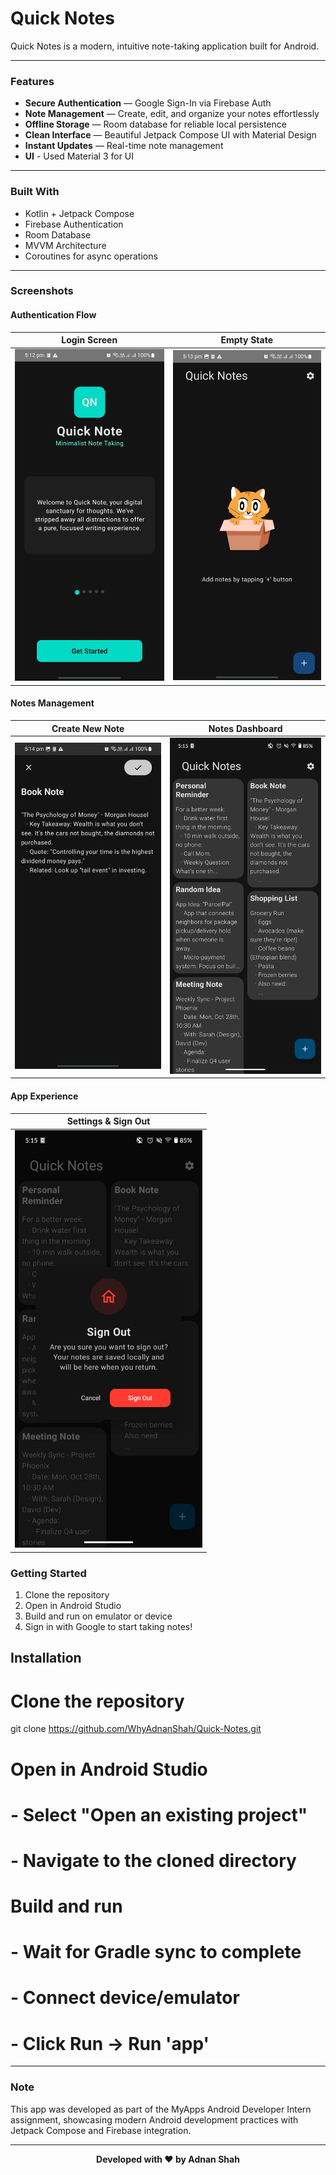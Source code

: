 # Quick Notes

Quick Notes is a modern, intuitive note-taking application built for Android.

---

### Features

-  **Secure Authentication** — Google Sign-In via Firebase Auth
-  **Note Management** — Create, edit, and organize your notes effortlessly
-  **Offline Storage** — Room database for reliable local persistence
-  **Clean Interface** — Beautiful Jetpack Compose UI with Material Design
-  **Instant Updates** — Real-time note management
-  **UI** - Used Material 3 for UI

---

### Built With

- Kotlin + Jetpack Compose
- Firebase Authentication
- Room Database
- MVVM Architecture
- Coroutines for async operations

---
### Screenshots

#### Authentication Flow
| Login Screen                                         | Empty State |
|------------------------------------------------------|-------------|
| <img src="ScreenShots/Login_screen.jpg" width="300"> | <img src="ScreenShots/Empty_list.jpg" width="300"> |

#### Notes Management
| Create New Note | Notes Dashboard |
|-----------------|-----------------|
| <img src="ScreenShots/new_note.jpg" width="300"> | <img src="ScreenShots/Notes_Screen.png" width="300"> |

#### App Experience
| Settings & Sign Out |
|---------------------|
| <img src="ScreenShots/sign_out.png" width="300"> |

### Getting Started

1. Clone the repository
2. Open in Android Studio
3. Build and run on emulator or device
4. Sign in with Google to start taking notes!

##  Installation

# Clone the repository
git clone https://github.com/WhyAdnanShah/Quick-Notes.git

# Open in Android Studio
# - Select "Open an existing project"
# - Navigate to the cloned directory

# Build and run
# - Wait for Gradle sync to complete
# - Connect device/emulator
# - Click Run → Run 'app'

---

### Note

This app was developed as part of the MyApps Android Developer Intern assignment, showcasing modern Android development practices with Jetpack Compose and Firebase integration.

---

<div align="center">

**Developed with ❤️ by Adnan Shah**

</div>